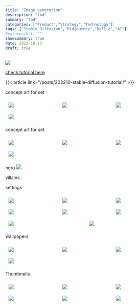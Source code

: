 ```yaml
---
title: "Image generation"
description: "tbd"
summary: "tbd"
categories: ["Product","Strategy","Technology"]
tags: ["Stable Diffusion","Midjourney","Dall-e","AI"]
#externalUrl: ""
showSummary: true
date: 2022-10-13
draft: true
---
```


<img class="thumbnailshadow" src="featured.png"/>

[]()


<a href="/posts/202210-stable-diffusion-tutorial/" target="_blank">check tutorial here</a> 

{{< article link="/posts/202210-stable-diffusion-tutorial/" >}}

concept art for set

<div style="display: flex; flex-wrap: wrap;">

  <div style="flex: 1; margin:10px; min-width:128px">
    <img class="thumbnailshadow" src="concept_art/000028.4255152621.png"/>
  </div>

   <div style="flex: 1; margin:10px; min-width:128px">
    <img class="thumbnailshadow" src="concept_art/000029.1079280259.png"/>
  </div>

  <div style="flex: 1; margin:10px; min-width:128px">
    <img class="thumbnailshadow" src="concept_art/000030.3825566481.png"/>
  </div>

  <div style="flex: 1; margin:10px; min-width:128px">
    <img class="thumbnailshadow" src="concept_art/000031.1604394908.png"/>
  </div>
</div>

concept art for set
<div style="display: flex; flex-wrap: wrap;">

  <div style="flex: 1; margin:10px; min-width:128px">
    <img class="thumbnailshadow" src="villains/000025.2216209323.png"/>
  </div>

  <div style="flex: 1; margin:10px; min-width:128px">
    <img class="thumbnailshadow" src="villains/000026.1423747925.png"/>
  </div>

  <div style="flex: 1; margin:10px; min-width:128px">
    <img class="thumbnailshadow" src="villains/000039.622734031.png"/>
  </div>

  <div style="flex: 1; margin:10px; min-width:128px">
    <img class="thumbnailshadow" src="villains/000044.2404512080.png"/>
  </div>

</div>

hero
<img class="thumbnailshadow" src="hero/000047.1230497053.png"/>

villains


settings
<div style="display: flex; flex-wrap: wrap;">

  <div style="flex: 1; margin:10px; min-width:128px">
    <img class="thumbnailshadow" src="settings/000024.2854274560.png"/>
  </div>

  <div style="flex: 1; margin:10px; min-width:128px">
    <img class="thumbnailshadow" src="settings/000059.1698188271.png"/>
  </div>

  <div style="flex: 1; margin:10px; min-width:128px">
    <img class="thumbnailshadow" src="settings/000059.273984983.png"/>
  </div>

  <div style="flex: 1; margin:10px; min-width:128px">
    <img class="thumbnailshadow" src="settings/000063.2383238266.png"/>
  </div>

  <div style="flex: 1; margin:10px; min-width:128px">
    <img class="thumbnailshadow" src="settings/000064.2352706489.png"/>
  </div>

  <div style="flex: 1; margin:10px; min-width:128px">
    <img class="thumbnailshadow" src="settings/000068.1565055732.png"/>
  </div>

  <div style="flex: 1; margin:10px; min-width:128px">
    <img class="thumbnailshadow" src="settings/000068.3447857722.png"/>
  </div>

  <div style="flex: 1; margin:10px; min-width:128px">
    <img class="thumbnailshadow" src="settings/000146.2504815347.png"/>
  </div>

</div>

wallpapers

<div style="display: flex; flex-wrap: wrap;">

  <div style="flex: 1; margin:10px; min-width:128px">
    <img class="thumbnailshadow" src="wallpapers/000117.567076559.png"/>
  </div>
  
  <div style="flex: 1; margin:10px; min-width:128px">
    <img class="thumbnailshadow" src="wallpapers/000118.3067614614.png"/>
  </div>

  <div style="flex: 1; margin:10px; min-width:128px">
    <img class="thumbnailshadow" src="wallpapers/000119.4047907593.png"/>
  </div>

  <div style="flex: 1; margin:10px; min-width:128px">
    <img class="thumbnailshadow" src="wallpapers/000119.69463507.png"/>
  </div>

</div>

Thumbnails

<div style="display: flex; flex-wrap: wrap;">

  <div style="flex: 1; margin:10px; min-width:128px">
    <img class="thumbnailshadow" src="thumbnails/000104.1330334134.png"/>
  </div>

  <div style="flex: 1; margin:10px; min-width:128px">
    <img class="thumbnailshadow" src="thumbnails/000108.1301020889.png"/>
  </div>

  <div style="flex: 1; margin:10px; min-width:128px">
    <img class="thumbnailshadow" src="thumbnails/000121.1119286522.png"/>
  </div>

  <div style="flex: 1; margin:10px; min-width:128px">
    <img class="thumbnailshadow" src="thumbnails/000126.2675941357.png"/>
  </div>

  <div style="flex: 1; margin:10px; min-width:128px">
    <img class="thumbnailshadow" src="thumbnails/000085.2682514393.png"/>
  </div>

  <div style="flex: 1; margin:10px; min-width:128px">
    <img class="thumbnailshadow" src="thumbnails/000145.2404672998.png"/>
  </div>

</div>


